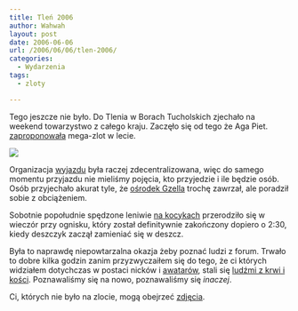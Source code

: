 ```yaml
---
title: Tleń 2006
author: Wahwah
layout: post
date: 2006-06-06
url: /2006/06/06/tlen-2006/
categories:
  - Wydarzenia
tags:
  - zloty

---
```

Tego jeszcze nie było. Do Tlenia w Borach Tucholskich zjechało na weekend towarzystwo z całego kraju. Zaczęło się od tego że Aga Piet. [zaproponowała][1] mega-zlot w lecie.

<img align="middle" src="http://www.atopowe-zapalenie.pl/mediawiki/images/thumb/1/17/Tlen-road-sign.jpg/200px-Tlen-road-sign.jpg" />

Organizacja [wyjazdu][2] była raczej zdecentralizowana, więc do samego momentu przyjazdu nie mieliśmy pojęcia, kto przyjedzie i ile będzie osób. Osób przyjechało akurat tyle, że [ośrodek Gzella][3] trochę zawrzał, ale poradził sobie z obciążeniem.

Sobotnie popołudnie spędzone leniwie [na kocykach][4] przerodziło się w wieczór przy ognisku, który został definitywnie zakończony dopiero o 2:30, kiedy deszczyk zaczął zamieniać się w deszcz.

Była to naprawdę niepowtarzalna okazja żeby poznać ludzi z forum. Trwało to dobre kilka godzin zanim przyzwyczaiłem się do tego, że ci których widziałem dotychczas w postaci nicków i [awatarów][5], stali się [ludźmi z krwi i kości][6]. Poznawaliśmy się na nowo, poznawaliśmy się _inaczej_.

Ci, których nie było na zlocie, mogą obejrzeć [zdjęcia][7].

 [1]: http://www.atopowe-zapalenie.pl/forum/viewtopic.php?p=22043#22043
 [2]: http://www.atopowe-zapalenie.pl/atopedia/Tle%C5%84_2006
 [3]: http://www.rekreacja.gzella.pl/
 [4]: http://www.atopowe-zapalenie.pl/atopedia/Grafika:Tlen2006-pano2.jpg
 [5]: http://www.atopowe-zapalenie.pl/atopedia/Awatary
 [6]: http://www.atopowe-zapalenie.pl/atopedia/Grafika:Uchachani.jpg
 [7]: http://www.atopowe-zapalenie.pl/atopedia/Tle%C5%84_2006 "Zdjęcia z Tlenia 2006"